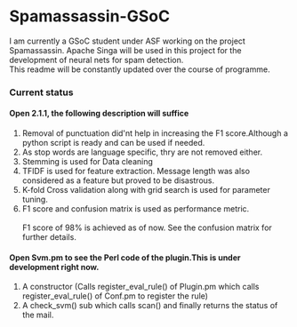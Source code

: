 # Spamassassin-GSoC
I am currently a GSoC student under ASF working on the project Spamassassin. Apache Singa will be used in this project for the development of neural nets for spam detection. </br> 
This readme will be constantly updated over the course of programme.</br>
### Current status</br>
#### Open 2.1.1, the following description will suffice</br>
1. Removal of punctuation did'nt help in increasing the F1 score.Although a python script is ready and can be used if needed.</br>
2. As stop words are language specific, thry are not removed either.</br>
3. Stemming is used for Data cleaning</br>
4. TFIDF is used for feature extraction. Message length was also considered as a feature but proved to be disastrous.</br>
5. K-fold Cross validation along with grid search is used for parameter tuning.</br>
6. F1 score and confusion matrix is used as performance metric.</br></br>
F1 score of 98% is achieved as of now. See the confusion matrix for further details.</br>
#### Open Svm.pm to see the Perl code of the plugin.This is under development right now.</br>
1. A constructor (Calls register_eval_rule() of Plugin.pm which calls register_eval_rule() of Conf.pm to register the rule)</br>
2. A check_svm() sub which calls scan() and finally returns the status of the mail.</br>
